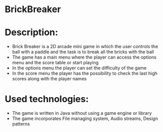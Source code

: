 # BrickBreaker
# Description:
* Brick Breaker is a 2D arcade mini game in which the user controls the ball with a paddle and the task is to break all the bricks with the ball
* The game has a main menu where the player can access the options menu and the score table or start playing
* In the options menu the player can set the difficulty of the game
* In the score menu the player has the possibility to check the last high scores along with the player names
# Used technologies:
* The game is written in Java without using a game engine or library
* The game incorporates File managing system, Audio streams, Design patterns
